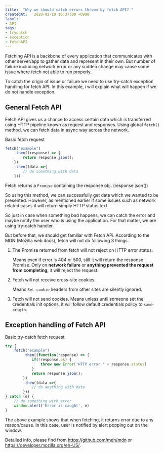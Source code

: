 ```yaml
---
title:  "Why we should catch errors thrown by fetch API? "
createdAt:   2020-02-10 16:37:00 +0900
label: 
- API
tags:
- trycatch
- exception
- fetchAPI
---
```


Fetching API is a backbone of every application that communicates with other server/app to gather data and represent in their own. But number of failure including network error or any sudden change may cause some issue where fetch not able to run properly.

To catch the origin of issue or failure we need to use try-catch exception handling for fetch API. In this example, i will explain what will happen if we do not handle exception.

## General Fetch API

Fetch API gives us a chance to access certain data which is transferred using HTTP pipeline known as request and responses. Using global `fetch()` method, we can fetch data in async way across the network.


Basic fetch request

```js
fetch("example")
    .then((response) => {
        return response.json();
    })
    .then((data =>{
        // do something with data
    }))
```

Fetch returns a `Promise` containing the response obj. (response.json()) 

So using this method, we can successfully get data which we wanted to be presented. However, as mentioned earlier if some issues such as network related cases it will return simply HTTP status text. 

So just in case when something bad happens, we can catch the error and maybe notify the user who is using the application. For that matter, we are using try-catch handler.

But before that, we should get familiar with Fetch APi. According to the MDN (Mozilla web docs), fetch will not do following 3 things.

1. The Promise returned from fetch will not reject on HTTP error status. 
   
   Means even if error is 404 or 500, still it will return the response Promise. Only on **network failure** or **anything prevented the request from completing**, it will reject the request.

2. Fetch will not receive cross-site cookies. 

    Means `Set-cookie` headers from other sites are silently ignored.

3. Fetch will not send cookies.
    Means unless until someone set the credentials init options, it will follow default credentials policy to `same-origin`.

## Exception handling of Fetch API

Basic try-catch fetch request

```js
try {
    fetch("example")
        .then((function(response) => {
            if(!response.ok) {
                throw new Error('HTTP error ' + response.status)
            }
            return response.json();
        })
        .then((data =>{
            // do anything with data
        }))
} catch (e) {
    // do something with error
    window.alert('Error is caught', e)
}

```
The above example shows that when fetching, it returns error due to any reason/cause. In this case, user is notified by alert popping out on the window.

Detailed info, please find from <https://github.com/mdn/mdn> or <https://developer.mozilla.org/en-US/>.
